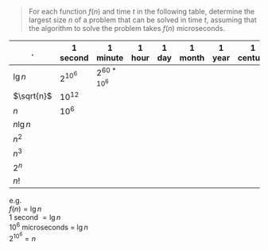 > For each function $f(n)$ and time $t$ in the following table, determine the largest size $n$ of a problem that can be solved in time $t$, assuming that the algorithm to solve the problem takes $f(n)$ microseconds.

.          |  1 second  |     1 minute    | 1 hour | 1 day | 1 month | 1 year | 1 century |
---------- | ---------- | --------------- | ------ | ----- | ------- | ------ | --------- | 
$\lg n$    | $2^{10^6}$ | $2^{60 * 10^6}$ |  |  |  |  |  | 
$\sqrt{n}$ | $10^{12}$  |  |  |  |  |  |  | 
$n$        | $10^{6}$   |  |  |  |  |  |  | 
$n\lg n$   |  |  |  |  |  |  |  | 
$n^2$      |  |  |  |  |  |  |  | 
$n^3$      |  |  |  |  |  |  |  | 
$2^n$      |  |  |  |  |  |  |  | 
$n!$       |  |  |  |  |  |  |  | 

e.g. <br>
$f(n) = \lg n$ <br>
1 second $= \lg n$ <br>
$10^6$ microseconds = $\lg n$ <br>
$2^{10^6} = n$
